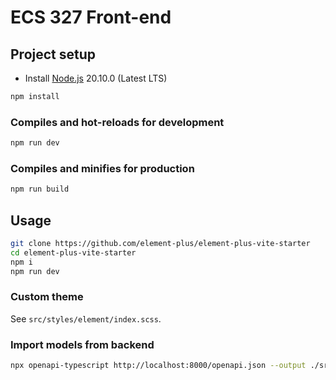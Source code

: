 # ECS 327 Front-end

## Project setup

- Install [Node.js](https://nodejs.org/en/) 20.10.0 (Latest LTS)

```bash
npm install
```

### Compiles and hot-reloads for development

```bash
npm run dev
```

### Compiles and minifies for production

```bash
npm run build
```

## Usage

```bash
git clone https://github.com/element-plus/element-plus-vite-starter
cd element-plus-vite-starter
npm i
npm run dev
```

### Custom theme

See `src/styles/element/index.scss`.


### Import models from backend

```bash
npx openapi-typescript http://localhost:8000/openapi.json --output ./src/api/models.ts
```